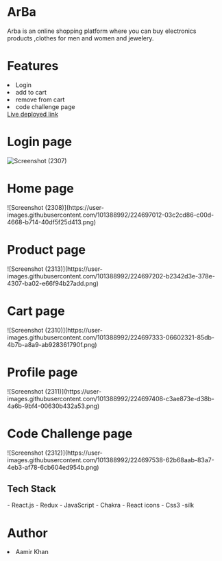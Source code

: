 <h1 fontsize="30px">ArBa</h1>
Arba is an online shopping platform where you can buy electronics products ,clothes for men and women and jewelery.
<h1>Features</h1>
<li>Login</li>
<li>add to cart</li>
<li>remove from cart</li> 
<li>code challenge page</li> 
<a href="https://spontaneous-sunshine-511dc1.netlify.app">Live deployed link</a>
 
 
<h1>Login page</h1>

![Screenshot (2307)](https://user-images.githubusercontent.com/101388992/224698542-2a673de5-73a1-42e1-867d-bdfc9d28fe30.png)

<h1>Home page</h1>
![Screenshot (2308)](https://user-images.githubusercontent.com/101388992/224697012-03c2cd86-c00d-4668-b714-40df5f25d413.png)
<h1>Product page</h1>
![Screenshot (2313)](https://user-images.githubusercontent.com/101388992/224697202-b2342d3e-378e-4307-ba02-e66f94b27add.png)
<h1>Cart page</h1>
![Screenshot (2310)](https://user-images.githubusercontent.com/101388992/224697333-06602321-85db-4b7b-a8a9-ab928361790f.png)
<h1>Profile page</h1>
![Screenshot (2311)](https://user-images.githubusercontent.com/101388992/224697408-c3ae873e-d38b-4a6b-9bf4-00630b432a53.png)
<h1>Code Challenge page</h1>
![Screenshot (2312)](https://user-images.githubusercontent.com/101388992/224697538-62b68aab-83a7-4eb3-af78-6cb604ed954b.png)

 <h2>Tech Stack</h2>
- React.js
- Redux
- JavaScript
- Chakra
- React icons
- Css3
-silk
<h1>Author</h1> 
<li>Aamir Khan</li>
